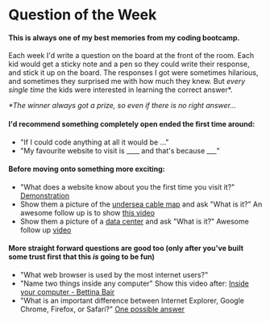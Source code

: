 # Question of the Week

#### This is always one of my best memories from my coding bootcamp.

Each week I'd write a question on the board at the front of the room. Each kid would get a sticky note and a pen so they could write their response, and stick it up on the board. The responses I got were sometimes hilarious, and sometimes they surprised me with how much they knew. But _every single time_ the kids were interested in learning the correct answer*.

_*The winner always got a prize, so even if there is no right answer..._

#### I'd recommend something completely open ended the first time around:

   * "If I could code anything at all it would be ..."
   * "My favourite website to visit is ____ and that's because ___"

#### Before moving onto something more exciting:

   * "What does a website know about you the first time you visit it?" [Demonstration](https://clickclickclick.click/)
   * Show them a picture of the [undersea cable map](https://www.submarinecablemap.com/) and ask "What is it?" An awesome follow up is to show [this video](https://www.youtube.com/watch?v=Ve810FHZ1CQ)
   * Show them a picture of a [data center](https://simplecore.intel.com/itpeernetwork/wp-content/uploads/sites/38/2015/01/DC01.jpg) and ask "What is it?" Awesome follow up [video](https://youtu.be/7d2JyaW9X34?t=2m53s)

#### More straight forward questions are good too (only after you've built some trust first that this _is_ going to be fun)
* "What web browser is used by the most internet users?"
* "Name two things inside any computer" Show this video after: [Inside your computer - Bettina Bair](https://www.youtube.com/watch?v=AkFi90lZmXA)
* "What is an important difference between Internet Explorer, Google Chrome, Firefox, or Safari?"
  [One possible answer](https://youtu.be/0_RRqO16VGk?t=1m10s)
